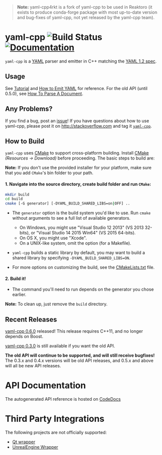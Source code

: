 > **Note:** yaml-cpp4rkt is a fork of yaml-cpp to be used in Reaktoro (it exists to produce conda-forge package with most up-to-date version and bug-fixes of yaml-cpp, not yet released by the yaml-cpp team).

# yaml-cpp ![Build Status](https://github.com/jbeder/yaml-cpp/actions/workflows/build.yml/badge.svg) [![Documentation](https://codedocs.xyz/jbeder/yaml-cpp.svg)](https://codedocs.xyz/jbeder/yaml-cpp/)

`yaml-cpp` is a [YAML](http://www.yaml.org/) parser and emitter in C++ matching the [YAML 1.2 spec](http://www.yaml.org/spec/1.2/spec.html).

## Usage

See [Tutorial](https://github.com/jbeder/yaml-cpp/wiki/Tutorial) and [How to Emit YAML](https://github.com/jbeder/yaml-cpp/wiki/How-To-Emit-YAML) for reference. For the old API (until 0.5.0), see [How To Parse A Document](https://github.com/jbeder/yaml-cpp/wiki/How-To-Parse-A-Document-(Old-API)).

## Any Problems?

If you find a bug, post an [issue](https://github.com/jbeder/yaml-cpp/issues)! If you have questions about how to use yaml-cpp, please post it on http://stackoverflow.com and tag it [`yaml-cpp`](http://stackoverflow.com/questions/tagged/yaml-cpp).

## How to Build

`yaml-cpp` uses [CMake](http://www.cmake.org) to support cross-platform building. Install [CMake](http://www.cmake.org) _(Resources -> Download)_ before proceeding. The basic steps to build are:

**Note:** If you don't use the provided installer for your platform, make sure that you add `CMake`'s bin folder to your path.

#### 1. Navigate into the source directory, create build folder and run `CMake`:

```sh
mkdir build
cd build
cmake [-G generator] [-DYAML_BUILD_SHARED_LIBS=on|OFF] ..
```

  * The `generator` option is the build system you'd like to use. Run `cmake` without arguments to see a full list of available generators.
    * On Windows, you might use "Visual Studio 12 2013" (VS 2013 32-bits), or "Visual Studio 14 2015 Win64" (VS 2015 64-bits).
    * On OS X, you might use "Xcode".
    * On a UNIX-like system, omit the option (for a Makefile).

  * `yaml-cpp` builds a static library by default, you may want to build a shared library by specifying `-DYAML_BUILD_SHARED_LIBS=ON`.

  * For more options on customizing the build, see the [CMakeLists.txt](https://github.com/jbeder/yaml-cpp/blob/master/CMakeLists.txt) file.

#### 2. Build it!
  * The command you'll need to run depends on the generator you chose earlier.

**Note:** To clean up, just remove the `build` directory.

## Recent Releases

[yaml-cpp 0.6.0](https://github.com/jbeder/yaml-cpp/releases/tag/yaml-cpp-0.6.0) released! This release requires C++11, and no longer depends on Boost.

[yaml-cpp 0.3.0](https://github.com/jbeder/yaml-cpp/releases/tag/release-0.3.0) is still available if you want the old API.

**The old API will continue to be supported, and will still receive bugfixes!** The 0.3.x and 0.4.x versions will be old API releases, and 0.5.x and above will all be new API releases.

# API Documentation

The autogenerated API reference is hosted on [CodeDocs](https://codedocs.xyz/jbeder/yaml-cpp/index.html)

# Third Party Integrations

The following projects are not officially supported:

- [Qt wrapper](https://gist.github.com/brcha/d392b2fe5f1e427cc8a6)
- [UnrealEngine Wrapper](https://github.com/jwindgassen/UnrealYAML)
